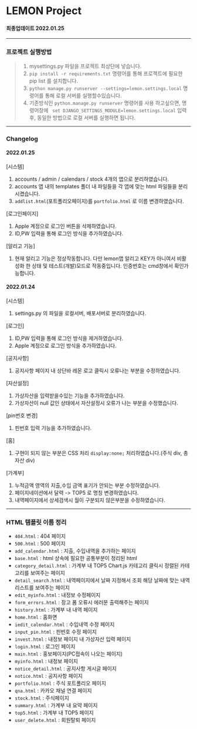 # LEMON Project
#### 최종업데이트 2022.01.25
----------------
### 프로젝트 실행방법
> 1. mysettings.py 파일을 프로젝트 최상단에 넣습니다.
> 2. ``` pip install -r requirements.txt ``` 명령어를 통해 프로젝트에 필요한 pip list 를 설치합니다.
> 3. ``` python manage.py runserver --settings=lemon.settings.local ``` 명령어를 통해 로컬 서버를 실행할수있습니다.
> 4. 기존방식인 ``` python.manage.py runserver ``` 명령어를 사용 하고싶으면, 명령어창에 ```  set DJANGO_SETTINGS_MODULE=lemon.settings.local ``` 입력후, 동일한 방법으로 로컬 서버를 실행하면 됩니다.
-------
### Changelog
#### 2022.01.25

[시스템]
1. accounts / admin / calendars / stock 4개의 앱으로 분리하였습니다.
2. accounts 앱 내의 templates 폴더 내 파일들을 각 앱에 맞는 html 파일들을 분리시켰습니다.
3. ```addlist.html```(포트폴리오페이지)를 ```portfolio.html``` 로 이름 변경하였습니다.

[로그인페이지]

1. Apple 계정으로 로그인 버튼을 삭제하였습니다.
2. ID,PW 입력을 통해 로그인 방식을 추가하였습니다.

[알리고 기능]

1. 현재 알리고 기능은 정상작동합니다. 다만 lemon앱 알리고 KEY가 아니여서 비활성화 한 상태 및 테스트(개발)모드로 작동중입니다. 인증번호는 cmd창에서 확인가능합니다.
#### 2022.01.24
[시스템]
1. settings.py 의 파일을 로컬서버, 배포서버로 분리하였습니다.

[로그인]

1. ID,PW 입력을 통해 로그인 방식을 제거하였습니다.
2. Apple 계정으로 로그인 방식을 추가하였습니다.

[공지사항]
1. 공지사항 페이지 내 상단바 레몬 로고 클릭시 오류나는 부분을 수정하였습니다.

[자산설정]

1. 가상자산을 입력받을수있는 기능을 추가하였습니다.
2. 가상자산이 null 값인 상태에서 자산설정시 오류가 나는 부분을 수정했습니다.

[pin번호 변경]

1. 핀번호 입력 기능을 추가하였습니다.

[홈]

1. 구현이 되지 않는 부분은 CSS 처리 ```display:none;``` 처리하였습니다.(주식 div, 총 자산 div)

[가계부]

1. 누적금액 영역의 지출,수입 금액 표기가 안되는 부분 수정하였습니다.
2. 페이지네이션에서 달력 -> TOP5 로 명칭 변경하였습니다.
3. 내역페이지에서 상세검색시 월이 구분되지 않은부분을 수정하였습니다.

---------
### HTML 템플릿 이름 정리
- ``` 404.html ``` : 404 페이지
- ``` 500.html ``` : 500 페이지
- ``` add_calendar.html ``` : 지출, 수입내역을 추가하는 페이지
- ``` base.html ``` : html 상속에 필요한 공통부분이 정리된 html
- ``` category_detail.html ``` : 가계부 내 TOP5 Chart.js 카테고리 클릭시 정렬된 카테고리를 보여주는 페이지
- ``` detail_search.html ``` : 내역페이지에서 날짜 지정해서 조회 해당 날짜에 맞는 내역 리스트를 보여주는 페이지
- ``` edit_myinfo.html ``` : 내정보 수정페이지
- ``` form_errors.html ``` : 장고 폼 오류시 에러문 출력해주는 페이지
- ``` history.html ``` : 가계부 내 내역 페이지
- ``` home.html ``` : 홈화면
- ``` iedit_calendar.html ``` : 수입내역 수정 페이지
- ``` input_pin.html ``` : 핀번호 수정 페이지
- ``` invest.html ``` : 내정보 페이지 내 가상자산 입력 페이지
- ``` login.html ``` : 로그인 페이지
- ``` main.html ``` : 홍보페이지(PC접속이 나오는 페이지)
- ``` myinfo.html ``` : 내정보 페이지
- ``` notice_detail.html ``` : 공지사항 게시글 페이지
- ``` notice.html ``` : 공지사항 페이지
- ``` portfolio.html ``` : 주식 포트폴리오 페이지
- ``` qna.html ``` : 카카오 채널 연결 페이지
- ``` stock.html ``` : 주식페이지
- ``` summary.html ``` : 가계부 내 요약 페이지
- ``` top5.html ``` : 가계부 내 TOP5 페이지
- ``` user_delete.html ``` : 회원탈퇴 페이지

